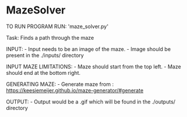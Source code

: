 # MazeSolver
TO RUN PROGRAM RUN: 'maze_solver.py'


Task: Finds a path through the maze

INPUT:
	- Input needs to be an image of the maze.
	- Image should be present in the ./inputs/ directory 

INPUT MAZE LIMITATIONS:
	- Maze should start from the top left.
	- Maze should end at the bottom right.

GENERATING MAZE:
	- Generate maze from : https://keesiemeijer.github.io/maze-generator/#generate

OUTPUT:
	- Output would be a .gif which will be found in the ./outputs/ directory

